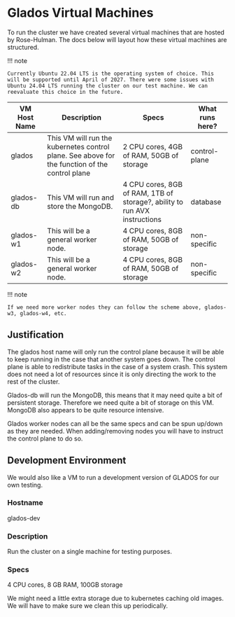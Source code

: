 # Glados Virtual Machines

To run the cluster we have created several virtual machines that are hosted by Rose-Hulman. The docs below will layout how these virtual machines are structured.

!!! note

    Currently Ubuntu 22.04 LTS is the operating system of choice. This will be supported until April of 2027. There were some issues with Ubuntu 24.04 LTS running the cluster on our test machine. We can reevaluate this choice in the future.

| VM Host Name     | Description                                                                                     | Specs                                                                        | What runs here?
| -----------      | ------------------------------------                                                            | ------------------------------------                                         | --------------------------------
| glados           | This VM will run the kubernetes control plane. See above for the function of the control plane  | 2 CPU cores, 4GB of RAM, 50GB of storage                                     | control-plane
| glados-db        | This VM will run and store the MongoDB.                                                         | 4 CPU cores, 8GB of RAM, 1TB of storage?, ability to run AVX instructions    | database
| glados-w1        | This will be a general worker node.                                                             | 4 CPU cores, 8GB of RAM, 50GB of storage                                     | non-specific
| glados-w2        | This will be a general worker node.                                                             | 4 CPU cores, 8GB of RAM, 50GB of storage                                     | non-specific

!!! note

    If we need more worker nodes they can follow the scheme above, glados-w3, glados-w4, etc.

## Justification

The glados host name will only run the control plane because it will be able to keep running in the case that another system goes down. The control plane is able to redistribute tasks in the case of a system crash. This system does not need a lot of resources since it is only directing the work to the rest of the cluster.

Glados-db will run the MongoDB, this means that it may need quite a bit of persistent storage. Therefore we need quite a bit of storage on this VM. MongoDB also appears to be quite resource intensive.

Glados worker nodes can all be the same specs and can be spun up/down as they are needed. When adding/removing nodes you will have to instruct the control plane to do so.

## Development Environment

We would also like a VM to run a development version of GLADOS for our own testing.

### Hostname

glados-dev

### Description

Run the cluster on a single machine for testing purposes.

### Specs

4 CPU cores, 8 GB RAM, 100GB storage

We might need a little extra storage due to kubernetes caching old images. We will have to make sure we clean this up periodically. 

